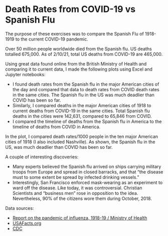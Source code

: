# Death Rates from COVID-19 vs Spanish Flu 

The purpose of these exercises was to compare the Spanish Flu of 1918-1919 to the current COVID-19 pandemic. 

Over 50 million people worldwide died from the Spanish flu. US deaths totalled 675,000. As of 2/10/21, total US deaths from COVID-19 are 465,000.

Using great data found online from the British Ministry of Health and comparing it to current data, I made the following plots using Excel and Jupyter notebooks:

* I found death rates from the Spanish flu in the major American cities of the day and compared that data to death rates from COVID death rates in the same cities. The Spanish flu in the US was much deadlier than COVID has been so far.
* Similarly, I compared deaths in the major American cities of 1918 to current deaths from COVID-19 in the same cities. Total Spanish flu deaths in the cities were 142,631, compared to 65,846 from COVID.
* I compared the timeline of deaths from the Spanish flu in America to the timeline of deaths from COVID in America.

In the plot, I compared death rates/1000 people in the ten major American cities of 1918 (I also included Nashville). As shown, the Spanish flu in the US, was much deadlier than COVID has been so far. 

A couple of interesting discoveries:
* Many experts believed the Spanish flu arrived on ships carrying military troops from Europe and spread in closed barracks, and that “the disease must to some extent be spread by infected drinking vessels.”
* Interestingly, San Francisco enforced mask-wearing as an experiment to ward off the disease. Like today, it was controversial. Christian Scientists and “business men” rose in opposition to the idea. Nevertheless, 90% of the citizens wore them during October, 2018. 

Data sources:
* [Report on the pandemic of influenza, 1918-19 / Ministry of Health](https://babel.hathitrust.org/cgi/pt?id=uc1.c005974589&view=1up&seq=1)
* [USAFacts.org](https://usafacts.org/visualizations/coronavirus-covid-19-spread-map/)
* [CDC](https://www.cdc.gov/flu/pandemic-resources/1918-commemoration/pandemic-timeline-1918.htm
)
